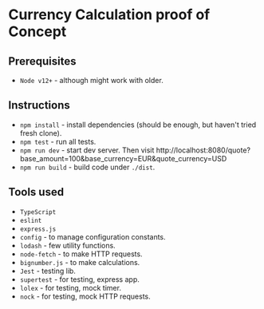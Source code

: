 # Currency Calculation proof of Concept

## Prerequisites
* `Node v12+` - although might work with older.

## Instructions
* `npm install` - install dependencies (should be enough, but haven't tried fresh clone).
* `npm test` - run all tests.
* `npm run dev` - start dev server. Then visit http://localhost:8080/quote?base_amount=100&base_currency=EUR&quote_currency=USD
* `npm run build` - build code under `./dist`.

## Tools used
* `TypeScript`
* `eslint`
* `express.js`
* `config` - to manage configuration constants.
* `lodash` - few utility functions.
* `node-fetch` - to make HTTP requests.
* `bignumber.js` - to make calculations.
* `Jest` - testing lib.
* `supertest` - for testing, express app.
* `lolex` - for testing, mock timer.
* `nock` - for testing, mock HTTP requests.
